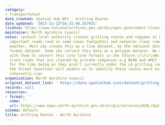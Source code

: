 ```yaml
---
category:
- Transportation
date_created: Spatial Hub WFS - Gritting Routes
date_updated: '2017-11-13T16:31:48.357931'
license: https://www.nationalarchives.gov.uk/doc/open-government-licence/version/3/
maintainer: North Ayrshire Council
notes: <p>Each local authority creates gritting routes and regimes to keep their most
  important roads (and in some cases footpaths) and networks clear come bad winter
  weather. Most LAs create this as a line dataset. So the national dataset is a line
  format dataset. Some LAs collect this data as a polygon dataset. We are working
  with them to convert this into line formats in the future.\r\n\r\nWe have removed
  trunk roads that are cleared by private companies e.g BEAR and AMEY from this dataset
  for the time being as they aren't currently under the LA gritting route regime.\r\n\r\nEventually,
  the Street Gazetteer will enable us to identify these routes more accurately and
  coherently.</p>
organization: North Ayrshire Council
original_dataset_link: ' https://data.spatialhub.scot/dataset/gritting_routes-na'
records: null
resources:
- format: ''
  name: ''
  url: https://www.maps.north-ayrshire.gov.uk/arcgis/services/AGOL/Spatial_Hub/MapServer/WFSServer?request=GetCapabilities&service=WFS
schema: default
title: Gritting Routes - North Ayrshire
---
```

